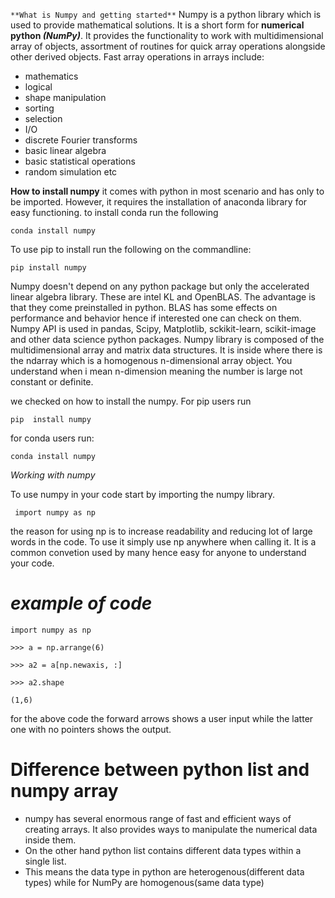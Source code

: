 
`**What is Numpy and getting started**`
Numpy is a python library which is used to provide mathematical solutions. 
It is a short form for **numerical python *(NumPy)***.
It provides the functionality to work with multidimensional array of objects, assortment of routines for quick array operations alongside other derived objects. 
Fast array operations in arrays include:
- mathematics
- logical
- shape manipulation
- sorting
- selection
- I/O
- discrete Fourier transforms
- basic linear algebra
- basic statistical operations
- random simulation etc


**How to install numpy**
it comes with python in most scenario and has only to be imported. However, it requires the installation of anaconda library for easy functioning. 
to install conda run the following

`conda install numpy`


To use pip to install run the following on the commandline:


`pip install numpy`


Numpy doesn't depend on any python package  but only the accelerated linear algebra library. These are  intel KL and OpenBLAS. The advantage is that they come preinstalled in python. BLAS has some effects on performance and behavior hence if interested one can check on them. 
Numpy API is used in pandas, Scipy, Matplotlib, sckikit-learn, scikit-image and other data science python packages. 
Numpy library is composed of the multidimensional array and matrix data structures. 
It is inside where there is the ndarray which is a homogenous n-dimensional array object. You understand when i mean n-dimension meaning the number is large not constant or definite. 

we checked on how to install the numpy.
For pip users run

`pip  install numpy`

for conda users run:

`conda install numpy`

*Working with numpy*

To use  numpy in your code start by importing the numpy library.
 
` import numpy as np`

the reason for using np is to increase readability and reducing lot of large words in the code. 
To use it simply use np anywhere when calling it. 
It is a common convetion used by many hence easy for anyone to understand your code.

# _example of code_

`import numpy as np`

`>>> a = np.arrange(6)`

`>>> a2 = a[np.newaxis, :]`

`>>> a2.shape `

`(1,6)`

for the above code the forward arrows shows a user input while the latter one with no pointers shows the output.

# **Difference between python list and numpy array**

- numpy has several enormous range of fast and efficient ways of creating arrays.
It also provides ways to manipulate the numerical data inside them. 
- On the other hand python list contains different data types within a single list.
- This means the data type in python are heterogenous(different data types) while for NumPy are homogenous(same data type)